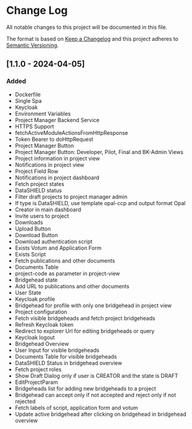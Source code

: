 # Change Log
All notable changes to this project will be documented in this file.

The format is based on [Keep a Changelog](http://keepachangelog.com/)
and this project adheres to [Semantic Versioning](http://semver.org/).

## [1.1.0 - 2024-04-05]
### Added
- Dockerfile
- Single Spa
- Keycloak
- Environment Variables
- Project Manager Backend Service
- HTTPS Support
- fetchActiveModuleActionsFromHttpResponse
- Token Bearer to doHttpRequest
- Project Manager Button
- Project Manager Button: Developer, Pilot, Final and BK-Admin Views
- Project information in project view
- Notifications in project view
- Project Field Row
- Notifications in project dashboard
- Fetch project states
- DataSHIELD status
- Filter draft projects to project manager admin
- If type is DataSHIELD, use template opal-ccp and output format Opal
- Creator in main dashboard
- Invite users to project
- Downloads
- Upload Button
- Download Button
- Download authentication script
- Exists Votum and Application Form
- Exists Script
- Fetch publications and other documents
- Documents Table
- project-code as parameter in project-view
- Bridgehead state
- Add URL to publications and other documents
- User State
- Keycloak profile
- Bridgehead for profile with only one bridgehead in project view
- Project configuration
- Fetch visible bridgeheads and fetch project bridgeheads
- Refresh Keycloak token
- Redirect to explorer Url for editing bridgeheads or query
- Keycloak logout
- Bridgehead Overview
- User Input for visible bridgeheads
- Documents Table for visible bridgeheads
- DataSHIELD Status in bridgehead overview
- Fetch project roles
- Show Draft Dialog only if user is CREATOR and the state is DRAFT
- EditProjectParam
- Bridgeheads list for adding new bridgeheads to a project
- Bridgehead can accept only if not accepted and reject only if not rejected
- Fetch labels of script, application form and votum
- Update active bridgehead after clicking on bridgehead in bridgehead overview

